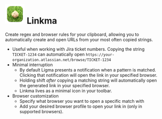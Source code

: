 # <img alt="Linkma Icon" src="Linkma/Assets.xcassets/AppIcon.appiconset/64-mac.png" /> Linkma

Create regex and browser rules for your clipboard, allowing you to automatically create and open URLs from your most often copied strings.

* Useful when working with Jira ticket numbers. Copying the string `TICKET-1234` can automatically open `https://your-organization.atlassian.net/browse/TICKET-1234`
* Minimal interruption
  * By default Ligma presents a notification when a pattern is matched. Clicking that notification will open the link in your specified browser.
  * Holding shift *after* copying a matching string will automatically open the generated link in your specified browser.
  * Linkma lives as a minimal icon in your toolbar.
* Browser customization
  * Specify what browser you want to open a specific match with
  * Add your desired browser profile to open your link in (only in supported browsers).
